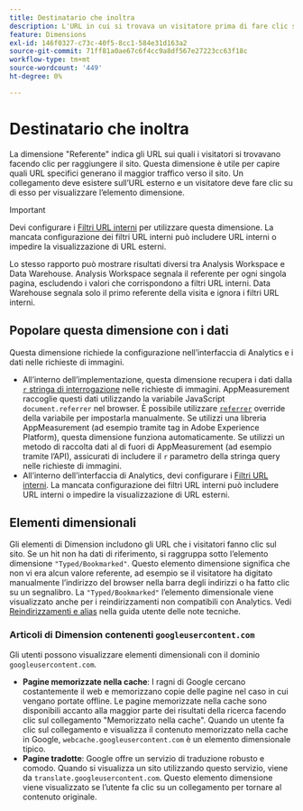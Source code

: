 ```yaml
---
title: Destinatario che inoltra
description: L'URL in cui si trovava un visitatore prima di fare clic sul sito.
feature: Dimensions
exl-id: 146f0327-c73c-40f5-8cc1-584e31d163a2
source-git-commit: 71ff81a0ae67c6f4cc9a8df567e27223cc63f18c
workflow-type: tm+mt
source-wordcount: '449'
ht-degree: 0%

---
```


# Destinatario che inoltra

La dimensione &quot;Referente&quot; indica gli URL sui quali i visitatori si trovavano facendo clic per raggiungere il sito. Questa dimensione è utile per capire quali URL specifici generano il maggior traffico verso il sito. Un collegamento deve esistere sull’URL esterno e un visitatore deve fare clic su di esso per visualizzare l’elemento dimensione.

>[!IMPORTANT]
>
>Devi configurare i [Filtri URL interni](/help/admin/admin/c-manage-report-suites/c-edit-report-suites/general/internal-url-filter-admin.md) per utilizzare questa dimensione. La mancata configurazione dei filtri URL interni può includere URL interni o impedire la visualizzazione di URL esterni.

Lo stesso rapporto può mostrare risultati diversi tra Analysis Workspace e Data Warehouse. Analysis Workspace segnala il referente per ogni singola pagina, escludendo i valori che corrispondono a filtri URL interni. Data Warehouse segnala solo il primo referente della visita e ignora i filtri URL interni.

## Popolare questa dimensione con i dati

Questa dimensione richiede la configurazione nell’interfaccia di Analytics e i dati nelle richieste di immagini.

* All’interno dell’implementazione, questa dimensione recupera i dati dalla [`r` stringa di interrogazione](/help/implement/validate/query-parameters.md) nelle richieste di immagini. AppMeasurement raccoglie questi dati utilizzando la variabile JavaScript `document.referrer` nel browser. È possibile utilizzare [`referrer`](/help/implement/vars/page-vars/referrer.md) override della variabile per impostarla manualmente. Se utilizzi una libreria AppMeasurement (ad esempio tramite tag in Adobe Experience Platform), questa dimensione funziona automaticamente. Se utilizzi un metodo di raccolta dati al di fuori di AppMeasurement (ad esempio tramite l’API), assicurati di includere il `r` parametro della stringa query nelle richieste di immagini.
* All’interno dell’interfaccia di Analytics, devi configurare i [Filtri URL interni](/help/admin/admin/c-manage-report-suites/c-edit-report-suites/general/internal-url-filter-admin.md). La mancata configurazione dei filtri URL interni può includere URL interni o impedire la visualizzazione di URL esterni.

## Elementi dimensionali

Gli elementi di Dimension includono gli URL che i visitatori fanno clic sul sito. Se un hit non ha dati di riferimento, si raggruppa sotto l’elemento dimensione `"Typed/Bookmarked"`. Questo elemento dimensione significa che non vi era alcun valore referente, ad esempio se il visitatore ha digitato manualmente l’indirizzo del browser nella barra degli indirizzi o ha fatto clic su un segnalibro. La `"Typed/Bookmarked"` l’elemento dimensionale viene visualizzato anche per i reindirizzamenti non compatibili con Analytics. Vedi [Reindirizzamenti e alias](/help/technotes/redirects.md) nella guida utente delle note tecniche.

### Articoli di Dimension contenenti `googleusercontent.com`

Gli utenti possono visualizzare elementi dimensionali con il dominio `googleusercontent.com`.

* **Pagine memorizzate nella cache**: I ragni di Google cercano costantemente il web e memorizzano copie delle pagine nel caso in cui vengano portate offline. Le pagine memorizzate nella cache sono disponibili accanto alla maggior parte dei risultati della ricerca facendo clic sul collegamento &quot;Memorizzato nella cache&quot;. Quando un utente fa clic sul collegamento e visualizza il contenuto memorizzato nella cache in Google, `webcache.googleusercontent.com` è un elemento dimensionale tipico.
* **Pagine tradotte**: Google offre un servizio di traduzione robusto e comodo. Quando si visualizza un sito utilizzando questo servizio, viene da `translate.googleusercontent.com`. Questo elemento dimensione viene visualizzato se l’utente fa clic su un collegamento per tornare al contenuto originale.
